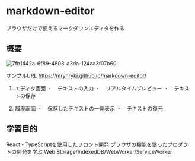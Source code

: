 # markdown-editor
ブラウザだけで使えるマークダウンエディタを作る

## 概要
![7fb1442a-6f89-4603-a3da-124aa3f07b60](https://user-images.githubusercontent.com/92212657/172351830-48d1693e-9dbb-41fd-9322-8c1decd3111d.png)

サンプルURL
https://mryhryki.github.io/markdown-editor/


1. エディタ画面
・　テキストの入力
・　リアルタイムプレビュー
・　テキストの保存

2. 履歴画面
・　保存したテキストの一覧表示
・　テキストの復元


## 学習目的
React・TypeScriptを使用したフロント開発
ブラウザの機能を使ったプロダクトの開発を学ぶ
Web Storage/IndexedDB/WebWorker/ServiceWorker
